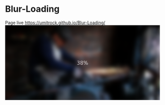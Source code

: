 # Blur-Loading
Page live https://umitrock.github.io/Blur-Loading/
<img src="https://github.com/UmitRock/Blur-Loading/blob/main/page.PNG?raw=true" alt="">
